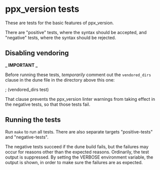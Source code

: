 # ppx_version tests

These are tests for the basic features of ppx_version.

There are "positive" tests, where the syntax should be accepted, and "negative"
tests, where the syntax should be rejected.

## Disabling vendoring

**_ IMPORTANT _**

Before running these tests, _temporarily_ comment out the `vendored_dirs` clause
in the dune file in the directory above this one:

; (vendored_dirs test)

That clause prevents the ppx_version linter warnings from taking effect in the
negative tests, so that those tests fail.

## Running the tests

Run `make` to run all tests. There are also separate targets "positive-tests"
and "negative-tests".

The negative tests succeed if the dune build fails, but the failures may occur
for reasons other than the expected reasons. Ordinarily, the test output is
suppressed. By setting the VERBOSE environment variable, the output is shown, in
order to make sure the failures are as expected.
